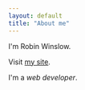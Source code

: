 ```yaml
---
layout: default
title: "About me"
---
```


I'm Robin Winslow.

Visit [my site](http://robinwinslow.co.uk).

I'm a *web developer*.
